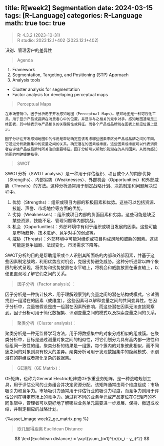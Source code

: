 title: R[week2] Segmentation
date: 2024-03-15
tags: [R-Language]
categories: R-Language
math: true
toc: true
---

> R: 4.3.2 (2023-10-31)  
> R studio: 2023.12.1+402 (2023.12.1+402)

识别、管理客户的差异性

> Agenda
1. Framework
2. Segmentation, Targeting, and Positioning (STP) Approach
3. Analysis tools
- Cluster analysis for segmentation
- Factor analysis for developing perceptual maps

> Perceptual Maps

```
在市场营销中，因子分析用于开发感知地图（Perceptual Maps）。感知地图是一种可视化工具，用于显示产品或品牌在消费者心中的位置，并显示与之相关的竞争对手。感知地图通常是二维图表，其中轴表示与产品相关的关键属性或特征，而各个产品或品牌则在图表上相应位置上显示。

因子分析在开发感知地图中的作用是帮助确定应该考虑哪些因素来区分产品或品牌之间的不同。它通过分析数据集中的变量之间的关系，确定潜在的因素或维度。这些因素或维度可以代表消费者在评估产品或品牌时所关注的重要特征。因子分析可以帮助识别潜在的共同因素，从而为感知地图的构建提供指导。
```

> SWOT

SWOT分析（SWOT analysis）是一种用于评估组织、项目或个人的内部优势（Strengths）、内部劣势（Weaknesses）、外部机会（Opportunities）和外部威胁（Threats）的方法。这种分析通常用于制定战略计划、决策制定和问题解决过程中。  

1. 优势（Strengths）：组织或项目内部的积极因素和优势。这些可以包括资源、技能、声誉、市场地位等方面的优势。
2. 劣势（Weaknesses）：组织或项目内部的负面因素和劣势。这些可能是缺乏某些资源、技能不足、管理问题等内部挑战。
3. 机会（Opportunities）：外部环境中有利于组织或项目发展的因素。这些可能是市场趋势、技术进步、竞争对手的弱点等。
4. 威胁（Threats）：外部环境中可能对组织或项目构成风险和威胁的因素。这些可能是竞争加剧、法规变化、市场需求下降等。

SWOT分析的目的是帮助组织或个人识别其所面临的内部和外部因素，并基于这些因素制定战略，利用优势应对机会，克服劣势避免威胁。这种分析通常以四个象限的形式呈现，将优势和劣势放置在水平轴上，将机会和威胁放置在垂直轴上，以便更直观地了解它们之间的关系。

> 因子分析（Factor analysis）：

因子分析是一种统计技术，用于理解观察到的变量之间的潜在结构或模式。它试图找到一组潜在的因素（或维度），这些因素可以解释变量之间的共同变异性。在因子分析中，变量被假设是由一组潜在因素所影响，而这些潜在因素无法直接观察到。因子分析可用于简化数据集、识别变量之间的模式以及探索变量之间的关系。

> 聚类分析（Cluster analysis）：

聚类分析是一种无监督学习方法，用于将数据集中的对象分成相似的组或簇。在聚类分析中，目标是通过测量对象之间的相似性，将它们划分为具有高内部一致性和低组间一致性的组。聚类分析的结果是一组簇，每个簇内的对象彼此相似，而不同簇之间的对象则具有较大的差异。聚类分析可用于发现数据集中的隐藏模式、识别潜在的群组或者简化复杂的数据集。

> GE矩阵（GE Matrix）：

GE矩阵，也称为General Electric矩阵或GE多重业务矩阵，是一种战略规划工具，用于评估公司的业务组合并决定资源分配。该矩阵通常由两个维度组成：市场吸引力和竞争力。市场吸引力通常用于评估行业的吸引力程度，而竞争力则用于评估公司在特定市场上的竞争力。通过将不同的业务单元或产品定位在GE矩阵的不同象限中，管理者可以更好地了解哪些业务单元需要进一步发展、保持、撤退或收缩，并制定相应的战略计划。

{%asset_image week2_ge_matrix.png %}

> 欧几里得距离 Euclidean Distance

$$
\text{Euclidean distance} = \sqrt{\sum_{i=1}^{n}(x_i - y_i)^2}
$$


